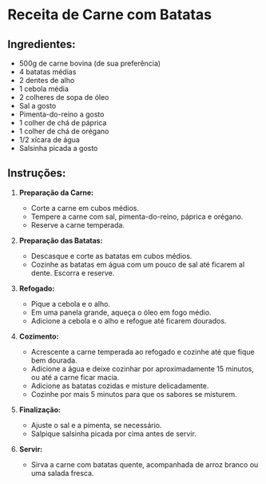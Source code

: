 # Receita de Carne com Batatas

## Ingredientes:

- 500g de carne bovina (de sua preferência)
- 4 batatas médias
- 2 dentes de alho
- 1 cebola média
- 2 colheres de sopa de óleo
- Sal a gosto
- Pimenta-do-reino a gosto
- 1 colher de chá de páprica
- 1 colher de chá de orégano
- 1/2 xícara de água
- Salsinha picada a gosto

## Instruções:

1. **Preparação da Carne:**
   - Corte a carne em cubos médios.
   - Tempere a carne com sal, pimenta-do-reino, páprica e orégano.
   - Reserve a carne temperada.

2. **Preparação das Batatas:**
   - Descasque e corte as batatas em cubos médios.
   - Cozinhe as batatas em água com um pouco de sal até ficarem al dente. Escorra e reserve.

3. **Refogado:**
   - Pique a cebola e o alho.
   - Em uma panela grande, aqueça o óleo em fogo médio.
   - Adicione a cebola e o alho e refogue até ficarem dourados.

4. **Cozimento:**
   - Acrescente a carne temperada ao refogado e cozinhe até que fique bem dourada.
   - Adicione a água e deixe cozinhar por aproximadamente 15 minutos, ou até a carne ficar macia.
   - Adicione as batatas cozidas e misture delicadamente.
   - Cozinhe por mais 5 minutos para que os sabores se misturem.

5. **Finalização:**
   - Ajuste o sal e a pimenta, se necessário.
   - Salpique salsinha picada por cima antes de servir.

6. **Servir:**
   - Sirva a carne com batatas quente, acompanhada de arroz branco ou uma salada fresca.

